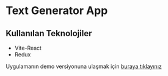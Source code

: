 # Text Generator App

## Kullanılan Teknolojiler 
* Vite-React
* Redux


 Uygulamanın demo versiyonuna ulaşmak için [buraya tıklayınız](https://textgenerator-navy.vercel.app/) 